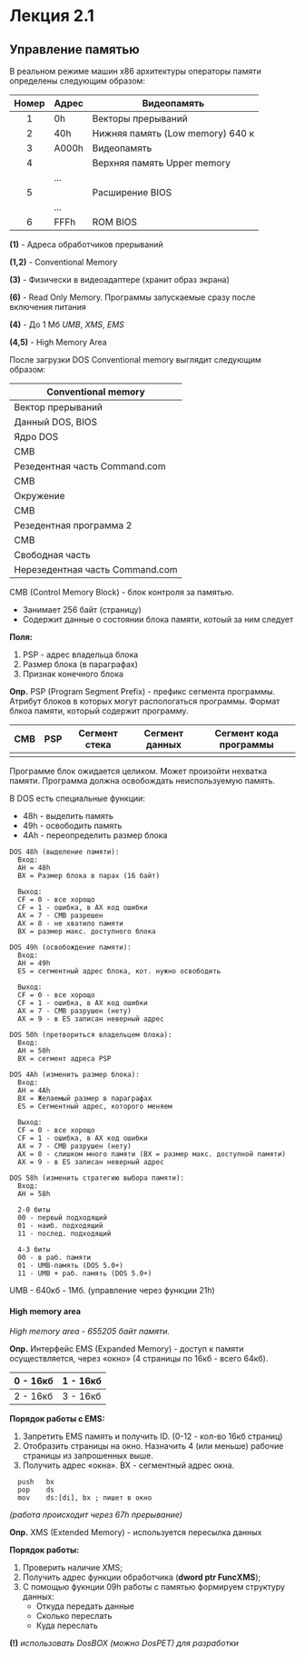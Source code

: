 # Лекция 2.1

## Управление памятью

В реальном режиме машин x86 архитектуры операторы памяти определены
следующим образом:


 Номер | Адрес | Видеопамять
:---:|---|---
1|0h    | Векторы прерываний
2|40h   | Нижняя память (Low memory) 640 к
3|A000h | Видеопамять
4|      | Верхняя память Upper memory
 |      | ...
5|      | Расширение BIOS
 |      | ...
6| FFFh | ROM BIOS




__(1)__ - Адреса обработчиков прерываний

__(1,2)__ - Conventional Memory

__(3)__ - Физически в видеоадаптере (хранит образ экрана)

__(6)__ - Read Only Memory. Программы запускаемые сразу после
включения питания

__(4)__ - До 1 Мб _UMB_, _XMS_, _EMS_

__(4,5)__ - High Memory Area

После загрузки DOS Conventional memory выглядит следующим образом:

| Conventional memory |
| --- |
| Вектор прерываний |
| Данный DOS,  BIOS|
| Ядро DOS |
| CMB |
| Резедентная часть Command.com |
| CMB |
| Окружение |
| CMB |
| Резедентная программа 2 |
| CMB |
| Свободная часть |
| Нерезедентная часть Command.com |


CMB (Control Memory Block) - блок контроля за памятью.

- Занимает 256 байт (страницу)
- Содержит данные о состоянии блока памяти, котоый за ним следует

__Поля:__

1. PSP - адрес владельца блока
2. Размер блока (в параграфах)
3. Признак конечного блока

__Опр.__ PSP (Program Segment Prefix) - префикс сегмента программы.
Атрибут блоков в которых могут распологаться программы. Формат блкоа памяти, который
содержит программу.

CMB | PSP | Сегмент стека | Сегмент данных | Сегмент кода программы
---|---|---|---|---
||||

Программе блок ожидается целиком. Может произойти нехватка памяти.
Программа должна освобождать неиспользуемую память.

В DOS есть специальные функции:

- 48h - выделить память
- 49h - освободить память
- 4Ah - переопределить размер блока

```
DOS 48h (выделение памяти):
  Вход:
  AH = 48h
  BX = Размер блока в парах (16 байт)

  Выход:
  CF = 0 - все хорощо
  CF = 1 - ошибка, в AX код ошибки
  AX = 7 - CMB разрешен
  AX = 8 - не хватило памяти
  BX = размер макс. доступного блока
```

```
DOS 49h (освобождение памяти):
  Вход:
  AH = 49h
  ES = сегментный адрес блока, кот. нужно освободить

  Выход:
  CF = 0 - все хорощо
  CF = 1 - ошибка, в AX код ошибки
  AX = 7 - CMB разрушен (нету)
  AX = 9 - в ES записан неверный адрес
```

```
DOS 50h (претвориться владельцем блока):
  Вход:
  AH = 50h
  BX = сегмент адреса PSP
```

```
DOS 4Ah (изменить размер блока):
  Вход:
  AH = 4Ah
  BX = Желаемый размер в параграфах
  ES = Сегментный адрес, которого меняем

  Выход:
  CF = 0 - все хорощо
  CF = 1 - ошибка, в AX код ошибки
  AX = 7 - CMB разрушен (нету)
  AX = 8 - слишком много памяти (BX = размер макс. доступной памяти)
  AX = 9 - в ES записан неверный адрес
```

```
DOS 58h (изменить стратегию выбора памяти):
  Вход:
  AH = 58h

  2-0 биты
  00 - первый подходящий
  01 - наиб. подходящий
  11 - послед. подходящий

  4-3 биты
  00 - в раб. памяти
  01 - UMB-память (DOS 5.0+)
  11 - UMB + раб. память (DOS 5.0+)
```

UMB - 640кб - 1Мб. (управление через функции 21h)


#### High memory area
_High memory area - 655205 байт памяти._

__Опр.__ Интерфейс EMS (Expanded Memory) - доступ
к памяти осуществляется, через «окно» (4 страницы по 16кб - всего 64кб).

0 - 16кб|1 - 16кб
---|---
2 - 16кб|3 - 16кб

__Порядок работы с EMS:__


1. Запретить EMS память и получить ID. (0-12 - кол-во 16кб страниц)
2. Отобразить страницы на окно. Назначить 4 (или меньше) рабочие страницы из запрошенных выше.
3. Получить адрес «окна». BX - сегментный адрес окна.

  ```
    push   bx
    pop    ds
    mov    ds:[di], bx ; пишет в окно
  ```

_(работа происходит через 67h прерывание)_

__Опр.__ XMS (Extended Memory) - используется пересылка данных

__Порядок работы:__

1. Проверить наличие XMS;
2. Получить адрес функции обработчика (__dword ptr FunсXMS__);
3. С помощью фукнции 09h работы с памятью формируем структуру данных:
	- Откуда передать данные
	- Сколько переслать
	- Куда переслать
	
__(!)__ _использовать DosBOX (можно DosPET) для разработки_